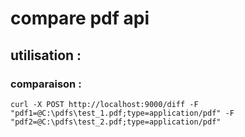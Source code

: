 # compare pdf api

## utilisation :

### comparaison :


```curl
curl -X POST http://localhost:9000/diff -F "pdf1=@C:\pdfs\test_1.pdf;type=application/pdf" -F "pdf2=@C:\pdfs\test_2.pdf;type=application/pdf"
```